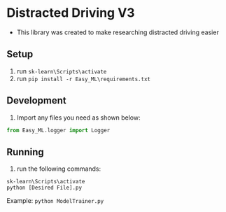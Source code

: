 # Distracted Driving V3
* This library was created to make researching distracted driving easier

## Setup
1. run `sk-learn\Scripts\activate`
1. run `pip install -r Easy_ML\requirements.txt`

## Development
1. Import any files you need as shown below:
```python
from Easy_ML.logger import Logger
```

## Running
1. run the following commands:
 ```shell
sk-learn\Scripts\activate
python [Desired File].py
```
Example: 
`python ModelTrainer.py`